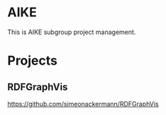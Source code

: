 AIKE
====

This is AIKE subgroup project management.

# Projects

## RDFGraphVis

https://github.com/simeonackermann/RDFGraphVis
